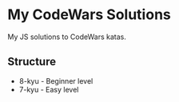 # My CodeWars Solutions

My JS solutions to CodeWars katas.

## Structure
- 8-kyu - Beginner level
- 7-kyu - Easy level
